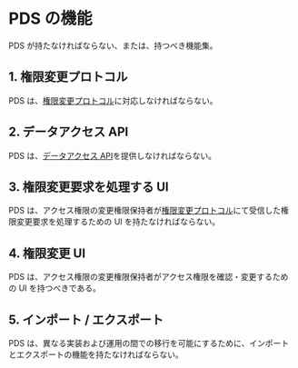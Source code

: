 <!--
Copyright 2015 realglobe, Inc.

Licensed under the Apache License, Version 2.0 (the "License");
you may not use this file except in compliance with the License.
You may obtain a copy of the License at

    http://www.apache.org/licenses/LICENSE-2.0

Unless required by applicable law or agreed to in writing, software
distributed under the License is distributed on an "AS IS" BASIS,
WITHOUT WARRANTIES OR CONDITIONS OF ANY KIND, either express or implied.
See the License for the specific language governing permissions and
limitations under the License.
-->


# PDS の機能

PDS が持たなければならない、または、持つべき機能集。


## 1. 権限変更プロトコル

PDS は、[権限変更プロトコル]に対応しなければならない。


## 2. データアクセス API

PDS は、[データアクセス API]を提供しなければならない。


## 3. 権限変更要求を処理する UI

PDS は、アクセス権限の変更権限保持者が[権限変更プロトコル]にて受信した権限変更要求を処理するための UI を持たなければならない。


## 4. 権限変更 UI

PDS は、アクセス権限の変更権限保持者がアクセス権限を確認・変更するための UI を持つべきである。


## 5. インポート / エクスポート

PDS は、異なる実装および運用の間での移行を可能にするために、インポートとエクスポートの機能を持たなければならない。


<!-- 参照 -->
[権限変更プロトコル]: https://github.com/realglobe-Inc/edo/blob/master/pds_change_permission.md
[データアクセス API]: https://github.com/realglobe-Inc/edo/blob/master/pds_data.md
